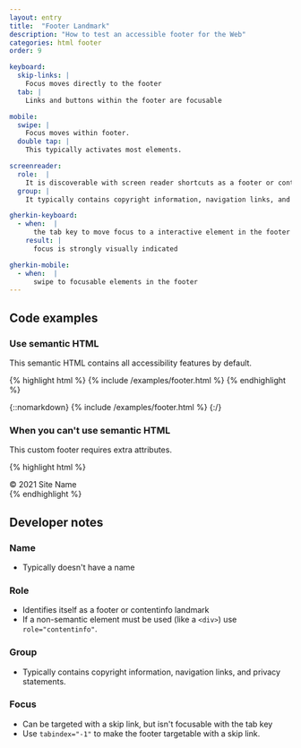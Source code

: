 ```yaml
---
layout: entry
title:  "Footer Landmark"
description: "How to test an accessible footer for the Web"
categories: html footer
order: 9

keyboard:
  skip-links: |
    Focus moves directly to the footer
  tab: |
    Links and buttons within the footer are focusable

mobile:
  swipe: |
    Focus moves within footer.
  double tap: |
    This typically activates most elements.

screenreader:
  role:  |
    It is discoverable with screen reader shortcuts as a footer or contentinfo landmark
  group: |
    It typically contains copyright information, navigation links, and privacy statements.

gherkin-keyboard: 
  - when:  |
      the tab key to move focus to a interactive element in the footer
    result: |
      focus is strongly visually indicated

gherkin-mobile:
  - when:  |
      swipe to focusable elements in the footer
---
```


## Code examples

### Use semantic HTML

This semantic HTML contains all accessibility features by default.

{% highlight html %}
{% include /examples/footer.html %}
{% endhighlight %}

{::nomarkdown}
{% include /examples/footer.html %}
{:/}

### When you can't use semantic HTML

This custom footer requires extra attributes.

{% highlight html %}
<div role="contentinfo" tabindex="-1" id="example-footer">
  &copy; 2021 Site Name
</div>
{% endhighlight %}

## Developer notes

### Name
- Typically doesn't have a name

### Role

- Identifies itself as a footer or contentinfo landmark
- If a non-semantic element must be used (like a `<div>`) use `role="contentinfo"`.

### Group

- Typically contains copyright information, navigation links, and privacy statements.

### Focus

- Can be targeted with a skip link, but isn't focusable with the tab key
- Use `tabindex="-1"` to make the footer targetable with a skip link.


